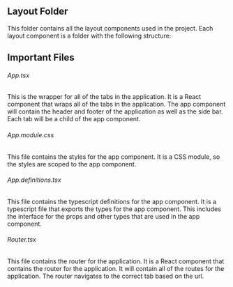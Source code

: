 ## Layout Folder

This folder contains all the layout components used in the project. Each layout component is a folder with the following structure:

## Important Files

###### App.tsx

This is the wrapper for all of the tabs in the application. It is a React component that wraps all of the tabs in the application. The app component will contain the header and footer of the application as well as the side bar. Each tab will be a child of the app component.

###### App.module.css

This file contains the styles for the app component. It is a CSS module, so the styles are scoped to the app component.

###### App.definitions.tsx

This file contains the typescript definitions for the app component. It is a typescript file that exports the types for the app component. This includes the interface for the props and other types that are used in the app component.

###### Router.tsx

This file contains the router for the application. It is a React component that contains the router for the application. It will contain all of the routes for the application. The router navigates to the correct tab based on the url.
